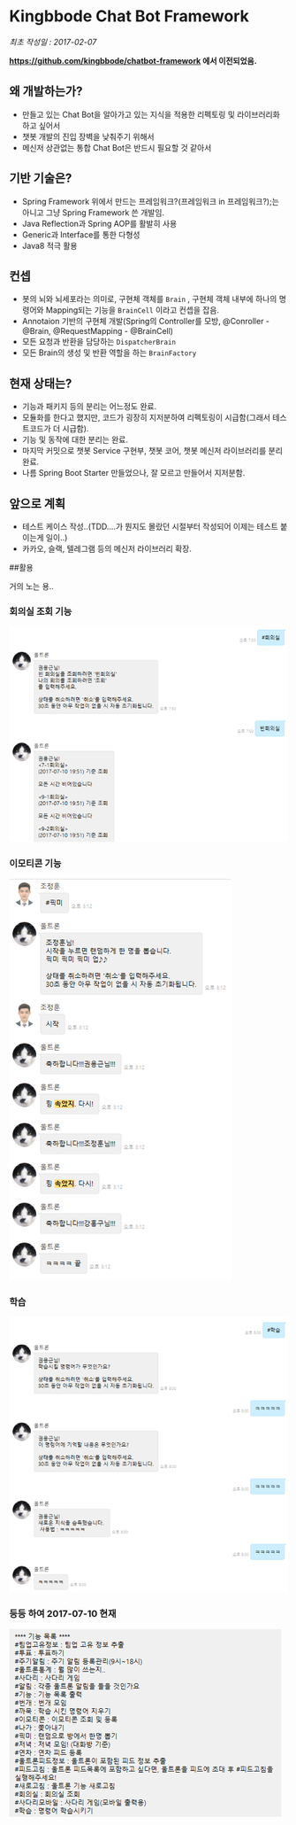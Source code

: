 # Kingbbode Chat Bot Framework

*최초 작성일 : 2017-02-07*

**https://github.com/kingbbode/chatbot-framework 에서 이전되었음.**

## 왜 개발하는가?

- 만들고 있는 Chat Bot을 알아가고 있는 지식을 적용한 리펙토링 및 라이브러리화 하고 싶어서
- 챗봇 개발의 진입 장벽을 낮춰주기 위해서
- 메신저 상관없는 통합 Chat Bot은 반드시 필요할 것 같아서

## 기반 기술은?

- Spring Framework 위에서 만드는 프레임워크?(프레임워크 in 프레임워크?);는 아니고 그냥 Spring Framework 쓴 개발임.
- Java Reflection과 Spring AOP를 활발히 사용
- Generic과 Interface를 통한 다형성
- Java8 적극 활용

## 컨셉

- 봇의 뇌와 뇌세포라는 의미로, 구현체 객체를 `Brain` , 구현체 객체 내부에 하나의 명령어와 Mapping되는 기능을 `BrainCell` 이라고 컨셉을 잡음.
- Annotaion 기반의 구현체 개발(Spring의 Controller를 모방, @Conroller - @Brain, @RequestMapping - @BrainCell) 
- 모든 요청과 반환을 담당하는 `DispatcherBrain`
- 모든 Brain의 생성 및 반환 역할을 하는 `BrainFactory`

## 현재 상태는?

- 기능과 패키지 등의 분리는 어느정도 완료.
- 모듈화를 한다고 했지만, 코드가 굉장히 지저분하여 리펙토링이 시급함(그래서 테스트코드가 더 시급함).
- 기능 및 동작에 대한 분리는 완료.
- 마지막 커밋으로 챗봇 Service 구현부, 챗봇 코어, 챗봇 메신저 라이브러리를 분리 완료.
- 나름 Spring Boot Starter 만들었으나, 잘 모르고 만들어서 지저분함.

## 앞으로 계획

- 테스트 케이스 작성..(TDD....가 뭔지도 몰랐던 시절부터 작성되어 이제는 테스트 붙이는게 일이..)
- 카카오, 슬랙, 텔레그램 등의 메신저 라이브러리 확장.

##활용

거의 노는 용..

### 회의실 조회 기능

![회의실!](./images/cf.png)

### 이모티콘 기능

![이모티콘!](./images/cf2.png)

### 학습

![학습!](./images/cf3.png)

### 등등 하여 2017-07-10 현재

![현재!](./images/cf4.png)

